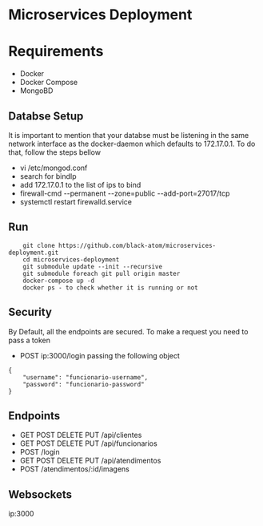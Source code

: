 # Microservices Deployment 
# Requirements
* Docker
* Docker Compose
* MongoBD

## Databse Setup
It is important to mention that your databse must be listening in the same network interface as the docker-daemon which defaults to 172.17.0.1. To do that, follow the steps bellow
* vi /etc/mongod.conf
* search for bindIp
* add 172.17.0.1 to the list of ips to bind
* firewall-cmd --permanent --zone=public --add-port=27017/tcp
* systemctl restart firewalld.service

## Run
```
    git clone https://github.com/black-atom/microservices-deployment.git
    cd microservices-deployment
    git submodule update --init --recursive
    git submodule foreach git pull origin master
    docker-compose up -d 
    docker ps - to check whether it is running or not
```
## Security
By Default, all the endpoints are secured. To make a request you need to pass a token
* POST ip:3000/login passing the following object
```
{
	"username": "funcionario-username",
	"password": "funcionario-password"
}
```

## Endpoints
* GET POST DELETE PUT /api/clientes
* GET POST DELETE PUT /api/funcionarios
* POST /login
* GET POST DELETE PUT /api/atendimentos
* POST /atendimentos/:id/imagens


## Websockets
ip:3000